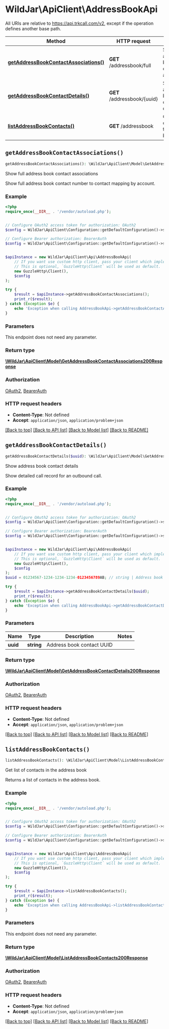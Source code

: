 # WildJar\ApiClient\AddressBookApi

All URIs are relative to https://api.trkcall.com/v2, except if the operation defines another base path.

| Method | HTTP request | Description |
| ------------- | ------------- | ------------- |
| [**getAddressBookContactAssociations()**](AddressBookApi.md#getAddressBookContactAssociations) | **GET** /addressbook/full | Show full address book contact associations |
| [**getAddressBookContactDetails()**](AddressBookApi.md#getAddressBookContactDetails) | **GET** /addressbook/{uuid} | Show address book contact details |
| [**listAddressBookContacts()**](AddressBookApi.md#listAddressBookContacts) | **GET** /addressbook | Get list of contacts in the address book |


## `getAddressBookContactAssociations()`

```php
getAddressBookContactAssociations(): \WildJar\ApiClient\Model\GetAddressBookContactAssociations200Response
```

Show full address book contact associations

Show full address book contact number to contact mapping by account.

### Example

```php
<?php
require_once(__DIR__ . '/vendor/autoload.php');


// Configure OAuth2 access token for authorization: OAuth2
$config = WildJar\ApiClient\Configuration::getDefaultConfiguration()->setAccessToken('YOUR_ACCESS_TOKEN');

// Configure Bearer authorization: BearerAuth
$config = WildJar\ApiClient\Configuration::getDefaultConfiguration()->setAccessToken('YOUR_ACCESS_TOKEN');


$apiInstance = new WildJar\ApiClient\Api\AddressBookApi(
    // If you want use custom http client, pass your client which implements `GuzzleHttp\ClientInterface`.
    // This is optional, `GuzzleHttp\Client` will be used as default.
    new GuzzleHttp\Client(),
    $config
);

try {
    $result = $apiInstance->getAddressBookContactAssociations();
    print_r($result);
} catch (Exception $e) {
    echo 'Exception when calling AddressBookApi->getAddressBookContactAssociations: ', $e->getMessage(), PHP_EOL;
}
```

### Parameters

This endpoint does not need any parameter.

### Return type

[**\WildJar\ApiClient\Model\GetAddressBookContactAssociations200Response**](../Model/GetAddressBookContactAssociations200Response.md)

### Authorization

[OAuth2](../../README.md#OAuth2), [BearerAuth](../../README.md#BearerAuth)

### HTTP request headers

- **Content-Type**: Not defined
- **Accept**: `application/json`, `application/problem+json`

[[Back to top]](#) [[Back to API list]](../../README.md#endpoints)
[[Back to Model list]](../../README.md#models)
[[Back to README]](../../README.md)

## `getAddressBookContactDetails()`

```php
getAddressBookContactDetails($uuid): \WildJar\ApiClient\Model\GetAddressBookContactDetails200Response
```

Show address book contact details

Show detailed call record for an outbound call.

### Example

```php
<?php
require_once(__DIR__ . '/vendor/autoload.php');


// Configure OAuth2 access token for authorization: OAuth2
$config = WildJar\ApiClient\Configuration::getDefaultConfiguration()->setAccessToken('YOUR_ACCESS_TOKEN');

// Configure Bearer authorization: BearerAuth
$config = WildJar\ApiClient\Configuration::getDefaultConfiguration()->setAccessToken('YOUR_ACCESS_TOKEN');


$apiInstance = new WildJar\ApiClient\Api\AddressBookApi(
    // If you want use custom http client, pass your client which implements `GuzzleHttp\ClientInterface`.
    // This is optional, `GuzzleHttp\Client` will be used as default.
    new GuzzleHttp\Client(),
    $config
);
$uuid = 01234567-1234-1234-1234-0123456789AB; // string | Address book contact UUID

try {
    $result = $apiInstance->getAddressBookContactDetails($uuid);
    print_r($result);
} catch (Exception $e) {
    echo 'Exception when calling AddressBookApi->getAddressBookContactDetails: ', $e->getMessage(), PHP_EOL;
}
```

### Parameters

| Name | Type | Description  | Notes |
| ------------- | ------------- | ------------- | ------------- |
| **uuid** | **string**| Address book contact UUID | |

### Return type

[**\WildJar\ApiClient\Model\GetAddressBookContactDetails200Response**](../Model/GetAddressBookContactDetails200Response.md)

### Authorization

[OAuth2](../../README.md#OAuth2), [BearerAuth](../../README.md#BearerAuth)

### HTTP request headers

- **Content-Type**: Not defined
- **Accept**: `application/json`, `application/problem+json`

[[Back to top]](#) [[Back to API list]](../../README.md#endpoints)
[[Back to Model list]](../../README.md#models)
[[Back to README]](../../README.md)

## `listAddressBookContacts()`

```php
listAddressBookContacts(): \WildJar\ApiClient\Model\ListAddressBookContacts200Response
```

Get list of contacts in the address book

Returns a list of contacts in the address book.

### Example

```php
<?php
require_once(__DIR__ . '/vendor/autoload.php');


// Configure OAuth2 access token for authorization: OAuth2
$config = WildJar\ApiClient\Configuration::getDefaultConfiguration()->setAccessToken('YOUR_ACCESS_TOKEN');

// Configure Bearer authorization: BearerAuth
$config = WildJar\ApiClient\Configuration::getDefaultConfiguration()->setAccessToken('YOUR_ACCESS_TOKEN');


$apiInstance = new WildJar\ApiClient\Api\AddressBookApi(
    // If you want use custom http client, pass your client which implements `GuzzleHttp\ClientInterface`.
    // This is optional, `GuzzleHttp\Client` will be used as default.
    new GuzzleHttp\Client(),
    $config
);

try {
    $result = $apiInstance->listAddressBookContacts();
    print_r($result);
} catch (Exception $e) {
    echo 'Exception when calling AddressBookApi->listAddressBookContacts: ', $e->getMessage(), PHP_EOL;
}
```

### Parameters

This endpoint does not need any parameter.

### Return type

[**\WildJar\ApiClient\Model\ListAddressBookContacts200Response**](../Model/ListAddressBookContacts200Response.md)

### Authorization

[OAuth2](../../README.md#OAuth2), [BearerAuth](../../README.md#BearerAuth)

### HTTP request headers

- **Content-Type**: Not defined
- **Accept**: `application/json`, `application/problem+json`

[[Back to top]](#) [[Back to API list]](../../README.md#endpoints)
[[Back to Model list]](../../README.md#models)
[[Back to README]](../../README.md)
